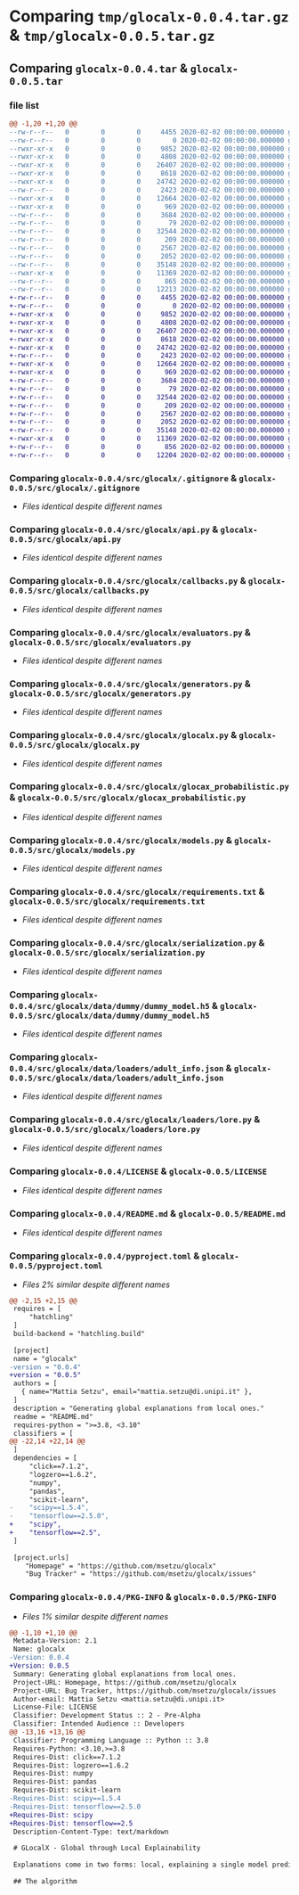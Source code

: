 # Comparing `tmp/glocalx-0.0.4.tar.gz` & `tmp/glocalx-0.0.5.tar.gz`

## Comparing `glocalx-0.0.4.tar` & `glocalx-0.0.5.tar`

### file list

```diff
@@ -1,20 +1,20 @@
--rw-r--r--   0        0        0     4455 2020-02-02 00:00:00.000000 glocalx-0.0.4/src/glocalx/.gitignore
--rw-r--r--   0        0        0        0 2020-02-02 00:00:00.000000 glocalx-0.0.4/src/glocalx/__init__.py
--rwxr-xr-x   0        0        0     9852 2020-02-02 00:00:00.000000 glocalx-0.0.4/src/glocalx/api.py
--rwxr-xr-x   0        0        0     4808 2020-02-02 00:00:00.000000 glocalx-0.0.4/src/glocalx/callbacks.py
--rwxr-xr-x   0        0        0    26407 2020-02-02 00:00:00.000000 glocalx-0.0.4/src/glocalx/evaluators.py
--rwxr-xr-x   0        0        0     8618 2020-02-02 00:00:00.000000 glocalx-0.0.4/src/glocalx/generators.py
--rwxr-xr-x   0        0        0    24742 2020-02-02 00:00:00.000000 glocalx-0.0.4/src/glocalx/glocalx.py
--rw-r--r--   0        0        0     2423 2020-02-02 00:00:00.000000 glocalx-0.0.4/src/glocalx/glocax_probabilistic.py
--rwxr-xr-x   0        0        0    12664 2020-02-02 00:00:00.000000 glocalx-0.0.4/src/glocalx/models.py
--rwxr-xr-x   0        0        0      969 2020-02-02 00:00:00.000000 glocalx-0.0.4/src/glocalx/requirements.txt
--rw-r--r--   0        0        0     3684 2020-02-02 00:00:00.000000 glocalx-0.0.4/src/glocalx/serialization.py
--rw-r--r--   0        0        0       79 2020-02-02 00:00:00.000000 glocalx-0.0.4/src/glocalx/data/dummy/dummy_dataset.csv
--rw-r--r--   0        0        0    32544 2020-02-02 00:00:00.000000 glocalx-0.0.4/src/glocalx/data/dummy/dummy_model.h5
--rw-r--r--   0        0        0      209 2020-02-02 00:00:00.000000 glocalx-0.0.4/src/glocalx/data/dummy/dummy_rules.json
--rw-r--r--   0        0        0     2567 2020-02-02 00:00:00.000000 glocalx-0.0.4/src/glocalx/data/loaders/adult_info.json
--rw-r--r--   0        0        0     2052 2020-02-02 00:00:00.000000 glocalx-0.0.4/src/glocalx/loaders/lore.py
--rw-r--r--   0        0        0    35148 2020-02-02 00:00:00.000000 glocalx-0.0.4/LICENSE
--rwxr-xr-x   0        0        0    11369 2020-02-02 00:00:00.000000 glocalx-0.0.4/README.md
--rw-r--r--   0        0        0      865 2020-02-02 00:00:00.000000 glocalx-0.0.4/pyproject.toml
--rw-r--r--   0        0        0    12213 2020-02-02 00:00:00.000000 glocalx-0.0.4/PKG-INFO
+-rw-r--r--   0        0        0     4455 2020-02-02 00:00:00.000000 glocalx-0.0.5/src/glocalx/.gitignore
+-rw-r--r--   0        0        0        0 2020-02-02 00:00:00.000000 glocalx-0.0.5/src/glocalx/__init__.py
+-rwxr-xr-x   0        0        0     9852 2020-02-02 00:00:00.000000 glocalx-0.0.5/src/glocalx/api.py
+-rwxr-xr-x   0        0        0     4808 2020-02-02 00:00:00.000000 glocalx-0.0.5/src/glocalx/callbacks.py
+-rwxr-xr-x   0        0        0    26407 2020-02-02 00:00:00.000000 glocalx-0.0.5/src/glocalx/evaluators.py
+-rwxr-xr-x   0        0        0     8618 2020-02-02 00:00:00.000000 glocalx-0.0.5/src/glocalx/generators.py
+-rwxr-xr-x   0        0        0    24742 2020-02-02 00:00:00.000000 glocalx-0.0.5/src/glocalx/glocalx.py
+-rw-r--r--   0        0        0     2423 2020-02-02 00:00:00.000000 glocalx-0.0.5/src/glocalx/glocax_probabilistic.py
+-rwxr-xr-x   0        0        0    12664 2020-02-02 00:00:00.000000 glocalx-0.0.5/src/glocalx/models.py
+-rwxr-xr-x   0        0        0      969 2020-02-02 00:00:00.000000 glocalx-0.0.5/src/glocalx/requirements.txt
+-rw-r--r--   0        0        0     3684 2020-02-02 00:00:00.000000 glocalx-0.0.5/src/glocalx/serialization.py
+-rw-r--r--   0        0        0       79 2020-02-02 00:00:00.000000 glocalx-0.0.5/src/glocalx/data/dummy/dummy_dataset.csv
+-rw-r--r--   0        0        0    32544 2020-02-02 00:00:00.000000 glocalx-0.0.5/src/glocalx/data/dummy/dummy_model.h5
+-rw-r--r--   0        0        0      209 2020-02-02 00:00:00.000000 glocalx-0.0.5/src/glocalx/data/dummy/dummy_rules.json
+-rw-r--r--   0        0        0     2567 2020-02-02 00:00:00.000000 glocalx-0.0.5/src/glocalx/data/loaders/adult_info.json
+-rw-r--r--   0        0        0     2052 2020-02-02 00:00:00.000000 glocalx-0.0.5/src/glocalx/loaders/lore.py
+-rw-r--r--   0        0        0    35148 2020-02-02 00:00:00.000000 glocalx-0.0.5/LICENSE
+-rwxr-xr-x   0        0        0    11369 2020-02-02 00:00:00.000000 glocalx-0.0.5/README.md
+-rw-r--r--   0        0        0      856 2020-02-02 00:00:00.000000 glocalx-0.0.5/pyproject.toml
+-rw-r--r--   0        0        0    12204 2020-02-02 00:00:00.000000 glocalx-0.0.5/PKG-INFO
```

### Comparing `glocalx-0.0.4/src/glocalx/.gitignore` & `glocalx-0.0.5/src/glocalx/.gitignore`

 * *Files identical despite different names*

### Comparing `glocalx-0.0.4/src/glocalx/api.py` & `glocalx-0.0.5/src/glocalx/api.py`

 * *Files identical despite different names*

### Comparing `glocalx-0.0.4/src/glocalx/callbacks.py` & `glocalx-0.0.5/src/glocalx/callbacks.py`

 * *Files identical despite different names*

### Comparing `glocalx-0.0.4/src/glocalx/evaluators.py` & `glocalx-0.0.5/src/glocalx/evaluators.py`

 * *Files identical despite different names*

### Comparing `glocalx-0.0.4/src/glocalx/generators.py` & `glocalx-0.0.5/src/glocalx/generators.py`

 * *Files identical despite different names*

### Comparing `glocalx-0.0.4/src/glocalx/glocalx.py` & `glocalx-0.0.5/src/glocalx/glocalx.py`

 * *Files identical despite different names*

### Comparing `glocalx-0.0.4/src/glocalx/glocax_probabilistic.py` & `glocalx-0.0.5/src/glocalx/glocax_probabilistic.py`

 * *Files identical despite different names*

### Comparing `glocalx-0.0.4/src/glocalx/models.py` & `glocalx-0.0.5/src/glocalx/models.py`

 * *Files identical despite different names*

### Comparing `glocalx-0.0.4/src/glocalx/requirements.txt` & `glocalx-0.0.5/src/glocalx/requirements.txt`

 * *Files identical despite different names*

### Comparing `glocalx-0.0.4/src/glocalx/serialization.py` & `glocalx-0.0.5/src/glocalx/serialization.py`

 * *Files identical despite different names*

### Comparing `glocalx-0.0.4/src/glocalx/data/dummy/dummy_model.h5` & `glocalx-0.0.5/src/glocalx/data/dummy/dummy_model.h5`

 * *Files identical despite different names*

### Comparing `glocalx-0.0.4/src/glocalx/data/loaders/adult_info.json` & `glocalx-0.0.5/src/glocalx/data/loaders/adult_info.json`

 * *Files identical despite different names*

### Comparing `glocalx-0.0.4/src/glocalx/loaders/lore.py` & `glocalx-0.0.5/src/glocalx/loaders/lore.py`

 * *Files identical despite different names*

### Comparing `glocalx-0.0.4/LICENSE` & `glocalx-0.0.5/LICENSE`

 * *Files identical despite different names*

### Comparing `glocalx-0.0.4/README.md` & `glocalx-0.0.5/README.md`

 * *Files identical despite different names*

### Comparing `glocalx-0.0.4/pyproject.toml` & `glocalx-0.0.5/pyproject.toml`

 * *Files 2% similar despite different names*

```diff
@@ -2,15 +2,15 @@
 requires = [
     "hatchling"
 ]
 build-backend = "hatchling.build"
 
 [project]
 name = "glocalx"
-version = "0.0.4"
+version = "0.0.5"
 authors = [
   { name="Mattia Setzu", email="mattia.setzu@di.unipi.it" },
 ]
 description = "Generating global explanations from local ones."
 readme = "README.md"
 requires-python = ">=3.8, <3.10"
 classifiers = [
@@ -22,14 +22,14 @@
 ]
 dependencies = [
     "click==7.1.2",
     "logzero==1.6.2",
     "numpy",
     "pandas",
     "scikit-learn",
-    "scipy==1.5.4",
-    "tensorflow==2.5.0",
+    "scipy",
+    "tensorflow==2.5",
 ]
 
 [project.urls]
 	"Homepage" = "https://github.com/msetzu/glocalx"
 	"Bug Tracker" = "https://github.com/msetzu/glocalx/issues"
```

### Comparing `glocalx-0.0.4/PKG-INFO` & `glocalx-0.0.5/PKG-INFO`

 * *Files 1% similar despite different names*

```diff
@@ -1,10 +1,10 @@
 Metadata-Version: 2.1
 Name: glocalx
-Version: 0.0.4
+Version: 0.0.5
 Summary: Generating global explanations from local ones.
 Project-URL: Homepage, https://github.com/msetzu/glocalx
 Project-URL: Bug Tracker, https://github.com/msetzu/glocalx/issues
 Author-email: Mattia Setzu <mattia.setzu@di.unipi.it>
 License-File: LICENSE
 Classifier: Development Status :: 2 - Pre-Alpha
 Classifier: Intended Audience :: Developers
@@ -13,16 +13,16 @@
 Classifier: Programming Language :: Python :: 3.8
 Requires-Python: <3.10,>=3.8
 Requires-Dist: click==7.1.2
 Requires-Dist: logzero==1.6.2
 Requires-Dist: numpy
 Requires-Dist: pandas
 Requires-Dist: scikit-learn
-Requires-Dist: scipy==1.5.4
-Requires-Dist: tensorflow==2.5.0
+Requires-Dist: scipy
+Requires-Dist: tensorflow==2.5
 Description-Content-Type: text/markdown
 
 # GLocalX - Global through Local Explainability
 
 Explanations come in two forms: local, explaining a single model prediction, and global, explaining all model predictions. The Local to Global (L2G) problem consists in bridging these two family of explanations. Simply put, we generate global explanations by merging local ones.
 
 ## The algorithm
```

